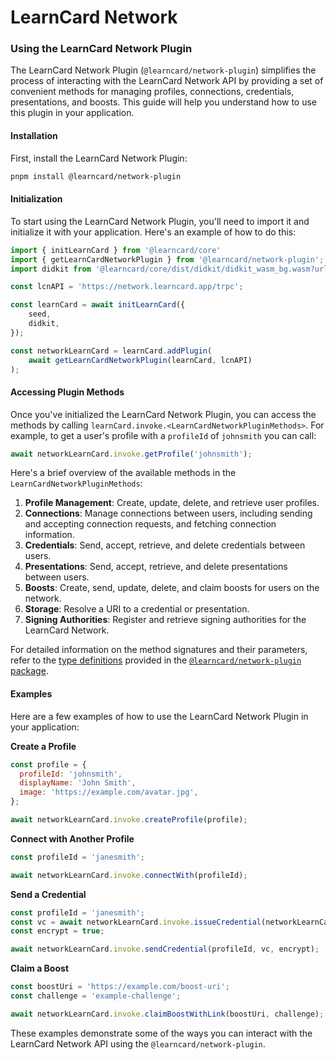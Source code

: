 # LearnCard Network

### Using the LearnCard Network Plugin

The LearnCard Network Plugin (`@learncard/network-plugin`) simplifies the process of interacting with the LearnCard Network API by providing a set of convenient methods for managing profiles, connections, credentials, presentations, and boosts. This guide will help you understand how to use this plugin in your application.

#### Installation

First, install the LearnCard Network Plugin:

```bash
pnpm install @learncard/network-plugin
```

#### Initialization

To start using the LearnCard Network Plugin, you'll need to import it and initialize it with your application. Here's an example of how to do this:

```javascript
import { initLearnCard } from '@learncard/core'
import { getLearnCardNetworkPlugin } from '@learncard/network-plugin';
import didkit from '@learncard/core/dist/didkit/didkit_wasm_bg.wasm?url';

const lcnAPI = 'https://network.learncard.app/trpc';

const learnCard = await initLearnCard({
    seed,
    didkit,
});

const networkLearnCard = learnCard.addPlugin(
    await getLearnCardNetworkPlugin(learnCard, lcnAPI)
);
```

#### Accessing Plugin Methods

Once you've initialized the LearnCard Network Plugin, you can access the methods by calling `learnCard.invoke.<LearnCardNetworkPluginMethods>`. For example, to get a user's profile with a `profileId` of `johnsmith` you can call:

```javascript
await networkLearnCard.invoke.getProfile('johnsmith');
```

Here's a brief overview of the available methods in the `LearnCardNetworkPluginMethods`:

1. **Profile Management**: Create, update, delete, and retrieve user profiles.
2. **Connections**: Manage connections between users, including sending and accepting connection requests, and fetching connection information.
3. **Credentials**: Send, accept, retrieve, and delete credentials between users.
4. **Presentations**: Send, accept, retrieve, and delete presentations between users.
5. **Boosts**: Create, send, update, delete, and claim boosts for users on the network.
6. **Storage**: Resolve a URI to a credential or presentation.
7. **Signing Authorities**: Register and retrieve signing authorities for the LearnCard Network.

For detailed information on the method signatures and their parameters, refer to the [type definitions](https://github.com/learningeconomy/LearnCard/blob/main/packages/plugins/learn-card-network/src/types.ts) provided in the [`@learncard/network-plugin` package](https://github.com/learningeconomy/LearnCard/tree/main/packages/plugins/learn-card-network).

#### Examples

Here are a few examples of how to use the LearnCard Network Plugin in your application:

**Create a Profile**

```javascript
const profile = {
  profileId: 'johnsmith',
  displayName: 'John Smith',
  image: 'https://example.com/avatar.jpg',
};

await networkLearnCard.invoke.createProfile(profile);
```

**Connect with Another Profile**

```javascript
const profileId = 'janesmith';

await networkLearnCard.invoke.connectWith(profileId);
```

**Send a Credential**

```javascript
const profileId = 'janesmith';
const vc = await networkLearnCard.invoke.issueCredential(networkLearnCard.invoke.newCredential())
const encrypt = true;

await networkLearnCard.invoke.sendCredential(profileId, vc, encrypt);
```

**Claim a Boost**

```javascript
const boostUri = 'https://example.com/boost-uri';
const challenge = 'example-challenge';

await networkLearnCard.invoke.claimBoostWithLink(boostUri, challenge);
```

These examples demonstrate some of the ways you can interact with the LearnCard Network API using the `@learncard/network-plugin`.&#x20;
